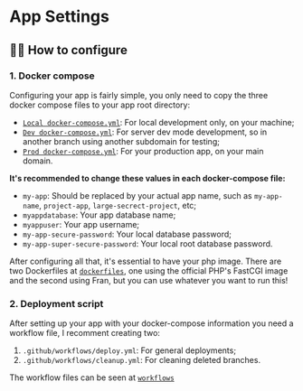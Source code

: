# App Settings

## 🕵️‍♂️ How to configure

### 1. Docker compose
Configuring your app is fairly simple, you only need to copy the three docker compose files to your app root directory:
* [`Local docker-compose.yml`](docker-compose.local.yml): For local development only, on your machine;
* [`Dev docker-compose.yml`](docker-compose.dev.yml): For server dev mode development, so in another branch using another subdomain for testing;
* [`Prod docker-compose.yml`](docker-compose.prod.yml): For your production app, on your main domain.

**It's recommended to change these values in each docker-compose file:**
* `my-app`: Should be replaced by your actual app name, such as `my-app-name`, `project-app`, `large-secrect-project`, etc;
* `myappdatabase`: Your app database name;
* `myappuser`: Your app username;
* `my-app-secure-password`: Your local database password;
* `my-app-super-secure-password`: Your local root database password.

After configuring all that, it's essential to have your php image. There are two Dockerfiles at [`dockerfiles`](dockerfiles), one using the official PHP's FastCGI image and the second using Fran, but you can use whatever you want to run this!

### 2. Deployment script

After setting up your app with your docker-compose information you need a workflow file, I recomment creating two:
1. `.github/workflows/deploy.yml`: For general deployments;
1. `.github/workflows/cleanup.yml`: For cleaning deleted branches.

The workflow files can be seen at [`workflows`](../workflows)